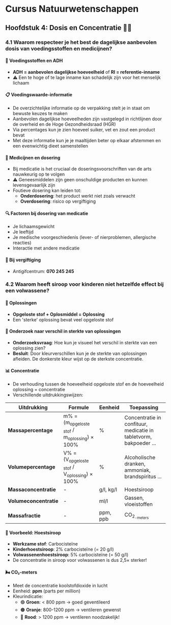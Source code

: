 # Cursus Natuurwetenschappen
## Hoofdstuk 4: Dosis en Concentratie 💊💧

### 4.1 Waarom respecteer je het best de dagelijkse aanbevolen dosis van voedingsstoffen en medicijnen?

#### 🥗 Voedingsstoffen en ADH
- **ADH = aanbevolen dagelijkse hoeveelheid** of **RI = referentie-inname**
- ⚠️ Een te hoge of te lage inname kan schadelijk zijn voor het menselijk lichaam

#### 📋 Voedingswaarde-informatie
- De overzichtelijke informatie op de verpakking stelt je in staat om bewuste keuzes te maken
- Aanbevolen dagelijkse hoeveelheden zijn vastgelegd in richtlijnen door de overheid en de Hoge Gezondheidsraad (HGR)
- Via percentages kun je zien hoeveel suiker, vet en zout een product bevat
- Met deze informatie kun je je maaltijden beter op elkaar afstemmen en een evenwichtig dieet samenstellen

#### 💉 Medicijnen en dosering
- Bij medicatie is het cruciaal de doseringsvoorschriften van de arts nauwkeurig op te volgen
- ⚠️ Geneesmiddelen zijn geen onschuldige producten en kunnen levensgevaarlijk zijn
- Foutieve dosering kan leiden tot:
  - **Onderdosering**: het product werkt niet zoals verwacht
  - **Overdosering**: risico op vergiftiging

#### 🔍 Factoren bij dosering van medicatie
- Je lichaamsgewicht
- Je leeftijd
- Je medische voorgeschiedenis (lever- of nierproblemen, allergische reacties)
- Interactie met andere medicatie

#### 🚨 Bij vergiftiging
- Antigifcentrum: **070 245 245**

### 4.2 Waarom heeft siroop voor kinderen niet hetzelfde effect bij een volwassene?

#### 🧪 Oplossingen
- **Opgeloste stof + Oplosmiddel = Oplossing**
- Een 'sterke' oplossing bevat veel opgeloste stof

#### 🔬 Onderzoek naar verschil in sterkte van oplossingen
- **Onderzoeksvraag**: Hoe kun je visueel het verschil in sterkte van een oplossing zien?
- **Besluit**: Door kleurverschillen kun je de sterkte van oplossingen afleiden. De donkerste kleur wijst op de sterkste concentratie.

#### 📊 Concentratie
- De verhouding tussen de hoeveelheid opgeloste stof en de hoeveelheid oplossing = concentratie
- Verschillende uitdrukkingswijzen:

| Uitdrukking | Formule | Eenheid | Toepassing |
|-------------|---------|---------|------------|
| **Massapercentage** | m% = (m<sub>opgeloste stof</sub> / m<sub>oplossing</sub>) × 100% | % | Concentratie in confituur, medicatie in tabletvorm, bakpoeder ... |
| **Volumepercentage** | V% = (V<sub>opgeloste stof</sub> / V<sub>oplossing</sub>) × 100% | % | Alcoholische dranken, ammoniak, brandspiritus ... |
| **Massaconcentratie** | - | g/l, kg/l | Hoestsiroop |
| **Volumeconcentratie** | - | ml/l | Gassen, vloeistoffen |
| **Massafractie** | - | ppm, ppb | CO<sub>2<sub>-meters |

#### 🧁 Voorbeeld: Hoestsiroop
- **Werkzame stof**: Carbocisteïne
- **Kinderhoestsiroop**: 2% carbocisteïne (= 20 g/l)
- **Volwassenenhoestsiroop**: 5% carbocisteïne (= 50 g/l)
- De concentratie in siroop voor volwassenen is dus 2,5× sterker!

#### 🌬️ CO₂-meters
- Meet de concentratie koolstofdioxide in lucht
- Eenheid: **ppm** (parts per million)
- Kleurindicatie:
  - 🟢 **Groen**: < 800 ppm → goed geventileerd
  - 🟠 **Oranje**: 800-1200 ppm → ventileren gewenst
  - 🔴 **Rood**: > 1200 ppm → ventileren noodzakelijk!
